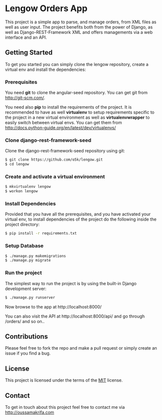 # Lengow Orders App

This project is a simple app to parse, and manage orders, from XML files as well as user input. The project benefits both from the power of Django, as well as Django-REST-Framework XML and offers managements via a web interface and an API.

## Getting Started

To get you started you can simply clone the lengow repository, create a virtual env and install the dependencies:

### Prerequisites

You need **git** to clone the angular-seed repository. You can get git from http://git-scm.com/.

You need also **pip** to install the requirements of the project. It is recommended to have as well **virtualenv** to setup requirements specific to the project in a new virtual environment as well as **virtualenvwrapper** to easily switch between virtual envs. You can get them from http://docs.python-guide.org/en/latest/dev/virtualenvs/

### Clone django-rest-framework-seed

Clone the django-rest-framework-seed repository using git:
```sh
$ git clone https://github.com/o5k/lengow.git
$ cd lengow
```

### Create and activate a virtual environment

```sh
$ mkvirtualenv lengow
$ workon lengow
```
### Install Dependencies

Provided that you have all the prerequisites, and you have activated your virtual env, to install dependencies of the project do the following inside the project directory:
```sh
$ pip install -r requirements.txt
```

### Setup Database
```sh
$ ./manage.py makemigrations
$ ./manage.py migrate
```
### Run the project

The simplest way to run the project is by using the built-in Django development server:
```sh
$ ./manage.py runserver
```
Now browse to the app at http://localhost:8000/

You can also visit the API at http://localhost:8000/api/ and go through /orders/ and so on..
## Contributions

Please feel free to fork the repo and make a pull request or simply create an issue if you find a bug.

## License

This project is licensed under the terms of the [MIT] license.

## Contact
To get in touch about this project feel free to contact me via http://oussamakrifa.com

[Django]: https://docs.djangoproject.com/
[Django REST Framework XML]: https://github.com/jpadilla/django-rest-framework-xml
[Django REST Framework]: http://django-rest-framework.org
[MIT]: http://opensource.org/licenses/MIT
